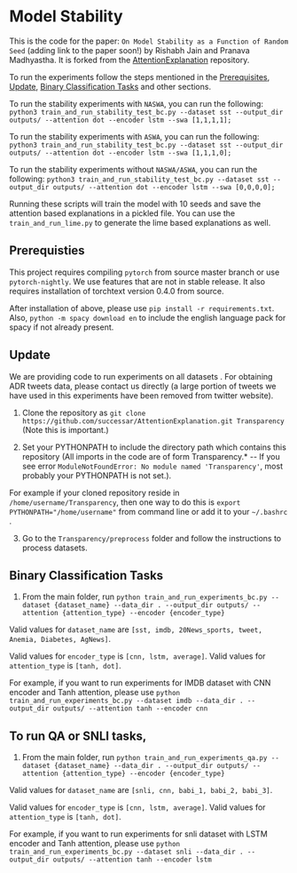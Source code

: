 # Model Stability

This is the code for the paper: `On Model Stability as a Function of Random Seed` (adding link to the paper soon!) by Rishabh Jain and Pranava Madhyastha.
It is forked from the [AttentionExplanation](https://github.com/successar/AttentionExplanation) repository.

To run the experiments follow the steps mentioned in the [Prerequisites](#prerequisites), [Update](#update), [Binary Classification Tasks](Binary-Classification-Tasks) and other sections.

To run the stability experiments with `NASWA`, you can run the following:
`python3 train_and_run_stability_test_bc.py --dataset sst --output_dir outputs/ --attention dot --encoder lstm --swa [1,1,1,1];`

To run the stability experiments with `ASWA`, you can run the following:
`python3 train_and_run_stability_test_bc.py --dataset sst --output_dir outputs/ --attention dot --encoder lstm --swa [1,1,1,0];`

To run the stability experiments without `NASWA/ASWA`, you can run the following:
`python3 train_and_run_stability_test_bc.py --dataset sst --output_dir outputs/ --attention dot --encoder lstm --swa [0,0,0,0];`
 
Running these scripts will train the model with 10 seeds and save the attention based explanations in a pickled file.
You can use the `train_and_run_lime.py` to generate the lime based explanations as well.


## Prerequisties

This project requires compiling `pytorch` from source master branch or use `pytorch-nightly`. We use features that are not in stable release. It also requires installation of torchtext version 0.4.0 from source.

After installation of above, please use `pip install -r requirements.txt`.
Also, `python -m spacy download en` to include the english language pack for spacy if not already present.

## Update

We are providing code to run experiments on all datasets . For obtaining ADR tweets data, please contact us directly (a large portion of tweets we have used in this experiments have been removed from twitter website).

1. Clone the repository as `git clone https://github.com/successar/AttentionExplanation.git Transparency` (Note this is important.)

2. Set your PYTHONPATH to include the directory path which contains this repository (All imports in the code are of form Transparency.* -- If you see error `ModuleNotFoundError: No module named 'Transparency'`, most probably your PYTHONPATH is not set.). 

For example if your cloned repository reside in `/home/username/Transparency`, then one way to do this is `export PYTHONPATH="/home/username"` from command line or add it to your `~/.bashrc` .

3. Go to the `Transparency/preprocess` folder and follow the instructions to process datasets.

## Binary Classification Tasks

1. From the main folder, run `python train_and_run_experiments_bc.py --dataset {dataset_name} --data_dir . --output_dir outputs/ --attention {attention_type} --encoder {encoder_type}`

Valid values for `dataset_name` are  `[sst, imdb, 20News_sports, tweet, Anemia, Diabetes, AgNews]`.

Valid values for `encoder_type` is `[cnn, lstm, average]`.
Valid values for `attention_type` is `[tanh, dot]`.

For example, if you want to run experiments for IMDB dataset with CNN encoder and Tanh attention, please use `python train_and_run_experiments_bc.py --dataset imdb --data_dir . --output_dir outputs/ --attention tanh --encoder cnn`

To run QA or SNLI tasks,
------------------------

1. From the main folder, run `python train_and_run_experiments_qa.py --dataset {dataset_name} --data_dir . --output_dir outputs/ --attention {attention_type} --encoder {encoder_type}`

Valid values for `dataset_name` are  `[snli, cnn, babi_1, babi_2, babi_3]`.

Valid values for `encoder_type` is `[cnn, lstm, average]`.
Valid values for `attention_type` is `[tanh, dot]`.

For example, if you want to run experiments for snli dataset with LSTM encoder and Tanh attention, please use `python train_and_run_experiments_bc.py --dataset snli --data_dir . --output_dir outputs/ --attention tanh --encoder lstm`
